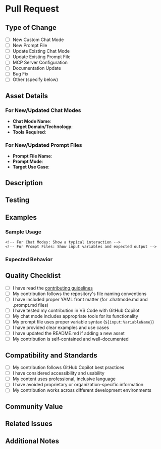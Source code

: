 # Pull Request

## Type of Change

<!--
Please check all that apply:
-->
- [ ] New Custom Chat Mode
- [ ] New Prompt File
- [ ] Update Existing Chat Mode
- [ ] Update Existing Prompt File
- [ ] MCP Server Configuration
- [ ] Documentation Update
- [ ] Bug Fix
- [ ] Other (specify below)

## Asset Details

<!--
Complete the relevant section based on your change type:
-->

### For New/Updated Chat Modes

- **Chat Mode Name**: <!-- e.g., expert_python_data_scientist.chatmode.md -->
- **Target Domain/Technology**: <!-- e.g., Python, Data Science, Machine Learning -->
- **Tools Required**: <!-- List the GitHub Copilot tools this mode uses -->

### For New/Updated Prompt Files

- **Prompt File Name**: <!-- e.g., generate_unit_tests.prompt.md -->
- **Prompt Mode**: <!-- chat, inline, or agent -->
- **Target Use Case**: <!-- Brief description of what this prompt does -->

## Description

<!--
Describe your changes in detail. Include:
- What problem does this solve?
- How does this improve the developer experience?
- Any specific scenarios where this is particularly useful
-->

## Testing

<!--
Describe how you tested your changes:
- For Chat Modes: What scenarios did you test? How did the mode respond?
- For Prompt Files: What inputs did you try? What outputs were generated?
- Include any edge cases you verified
-->

## Examples

<!--
Provide examples of how your contribution works:
-->

### Sample Usage

```text
<!-- For Chat Modes: Show a typical interaction -->
<!-- For Prompt Files: Show input variables and expected output -->
```

### Expected Behavior

<!--
Describe what users should expect when using your contribution
-->

## Quality Checklist

- [ ] I have read the [contributing guidelines](CONTRIBUTING.md)
- [ ] My contribution follows the repository's file naming conventions
- [ ] I have included proper YAML front matter (for .chatmode.md and .prompt.md files)
- [ ] I have tested my contribution in VS Code with GitHub Copilot
- [ ] My chat mode includes appropriate tools for its functionality
- [ ] My prompt file uses proper variable syntax (`${input:VariableName}`)
- [ ] I have provided clear examples and use cases
- [ ] I have updated the README.md if adding a new asset
- [ ] My contribution is self-contained and well-documented

## Compatibility and Standards

- [ ] My contribution follows GitHub Copilot best practices
- [ ] I have considered accessibility and usability
- [ ] My content uses professional, inclusive language
- [ ] I have avoided proprietary or organization-specific information
- [ ] My contribution works across different development environments

## Community Value

<!--
Explain how this benefits the broader developer community:
- What pain points does this address?
- How often would developers use this?
- What time or effort does this save?
-->

## Related Issues

<!--
Link any related issues or discussions:
- Closes #123
- Related to #456
- Addresses discussion in #789
-->

## Additional Notes

<!--
Any additional context, concerns, or considerations:
- Breaking changes (if any)
- Future enhancement opportunities
- Known limitations
- Maintenance considerations
-->
